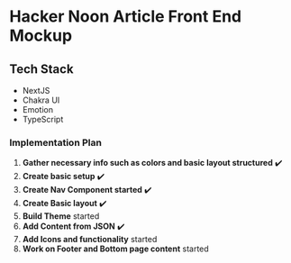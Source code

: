 # Hacker Noon Article Front End Mockup

## Tech Stack
- NextJS
- Chakra UI
- Emotion
- TypeScript

### Implementation Plan
1. **Gather necessary info such as colors and basic layout structured** :heavy_check_mark:
2. **Create basic setup** :heavy_check_mark:
3. **Create Nav Component started** :heavy_check_mark:
4. **Create Basic layout** :heavy_check_mark:
5. **Build Theme** started
6. **Add Content from JSON** :heavy_check_mark:
7. **Add Icons and functionality** started
8. **Work on Footer and Bottom page content** started
